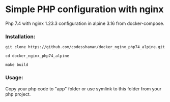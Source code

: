 # Simple PHP configuration with nginx

Php 7.4 with nginx 1.23.3 configuration in alpine 3.16 from docker-compose.

### Installation:

``git clone https://github.com/codesshaman/docker_nginx_php74_alpine.git``

``cd docker_nginx_php74_alpine``

``make build``

### Usage:

Copy your php code to "app" folder or use symlink to this folder from your php project.